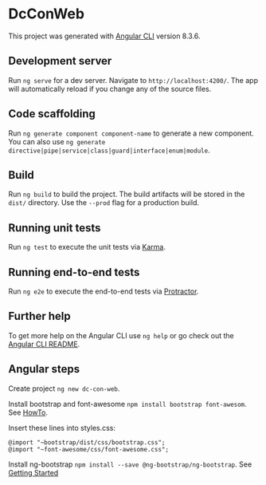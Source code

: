# DcConWeb

This project was generated with [Angular CLI](https://github.com/angular/angular-cli) version 8.3.6.

## Development server

Run `ng serve` for a dev server. Navigate to `http://localhost:4200/`. The app will automatically reload if you change any of the source files.

## Code scaffolding

Run `ng generate component component-name` to generate a new component. You can also use `ng generate directive|pipe|service|class|guard|interface|enum|module`.

## Build

Run `ng build` to build the project. The build artifacts will be stored in the `dist/` directory. Use the `--prod` flag for a production build.

## Running unit tests

Run `ng test` to execute the unit tests via [Karma](https://karma-runner.github.io).

## Running end-to-end tests

Run `ng e2e` to execute the end-to-end tests via [Protractor](http://www.protractortest.org/).

## Further help

To get more help on the Angular CLI use `ng help` or go check out the [Angular CLI README](https://github.com/angular/angular-cli/blob/master/README.md).

## Angular steps

Create project `ng new dc-con-web`.

Install bootstrap and font-awesome `npm install bootstrap font-awesom`. See [HowTo](https://medium.com/@beeman/tutorial-styling-angular-cli-v6-apps-with-bootstrap-8d4f8ea5adae).

Insert these lines into styles.css:
```
@import "~bootstrap/dist/css/bootstrap.css";
@import "~font-awesome/css/font-awesome.css";
```

Install ng-bootstrap `npm install --save @ng-bootstrap/ng-bootstrap`. See [Getting Started](https://ng-bootstrap.github.io/#/getting-started)

